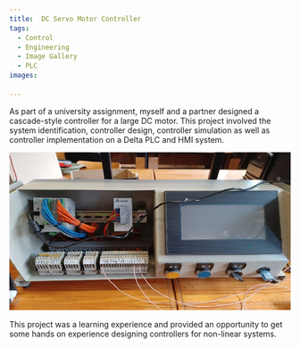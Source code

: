 ```yaml
---
title:  DC Servo Motor Controller
tags:
  - Control
  - Engineering
  - Image Gallery
  - PLC
images:
  
---
```


As part of a university assignment, myself and a partner designed a cascade-style controller for a large DC motor. This project involved the system identification, controller design, controller simulation as well as controller implementation on a Delta PLC and HMI system. 

<div class="card mb-3">
    <img class="card-img-top" src="\theme\img\images\DC-Servo_controller\hmi - mini.jpg"/>
    <div class="card-body bg-light">
    </div>
</div>

<!--more-->

This project was a learning experience and provided an opportunity to get some hands on experience designing controllers for non-linear systems. 




